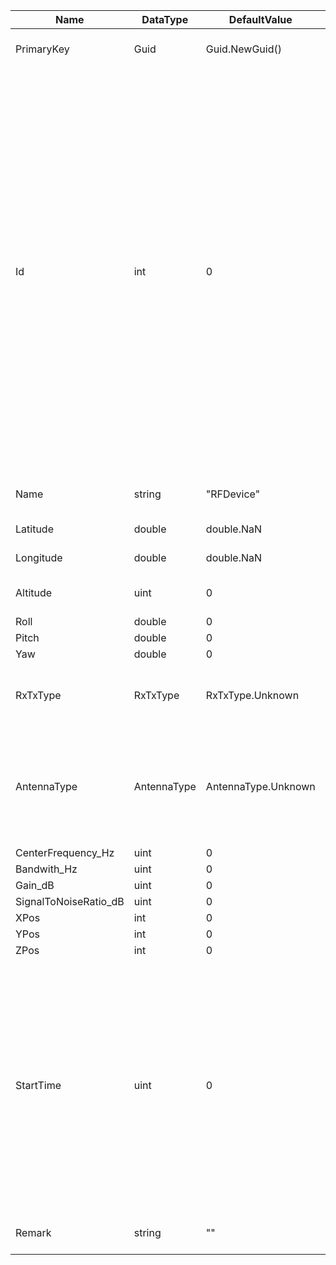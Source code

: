 ﻿
Name|DataType|DefaultValue|Comment
----|--------|------------|-------
PrimaryKey|Guid|Guid.NewGuid()|The Unique PrimarKey For This RF Device.
Id|int|0|Every scenario element (i.e. transmitter, receiver) must be assigned an unique ID. Negative ID’s are reserved for receivers while all other ID’s are transmitters by default. Some applications (i.e. TDoA Emitter Localization) require a reference transmitter. For these applications ID=0 is the reference transmitter. Receivers must be assigned first in the table, followed be transmitters (with ID=0 being the first). After the Static Scenario, update of ID’s requires no specific order. Note that definition of new transmitters/receivers after the Static Scenario is prohibited.
Name|string|"RFDevice"|A Short Describing Display Name For The RF Device.
Latitude|double|double.NaN|The Latitude Of The RF Device (WGS84).
Longitude|double|double.NaN|The Longitude Of The RF Device (WGS84).
Altitude|uint|0|The Elevation Of The RF Device Above The Sea Level (Meter).
Roll|double|0|
Pitch|double|0|
Yaw|double|0|
RxTxType|RxTxType|RxTxType.Unknown|For All Receivers (i.e. ID’s < 0) This Parameter Defines The Radio Being Used.
AntennaType|AntennaType|AntennaType.Unknown|AntennaType Defines The Antenna Type Used For Transmitter And Receiver Respectively. Note: Currently, Only Omnidirectional Antenna Type Is Available / Supported.
CenterFrequency_Hz|uint|0|
Bandwith_Hz|uint|0|
Gain_dB|uint|0|
SignalToNoiseRatio_dB|uint|0|
XPos|int|0|
YPos|int|0|
ZPos|int|0|
StartTime|uint|0|This Is The Simulation Time At Which The Parameters (Following The Time Parameter In The Same Line) Are Set. All Transmitters And Receivers Used In The Simulation Must Be Set At Start Of The Simulation, I.E. At Time=0. For Static Scenarios, Where Positions Or Characteristics Settings Never Change Throughout The Simulation, The Time Column Only Contains Zero’s.
Remark|string|""|A Comment Or Remark For The RF Device.
